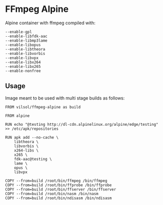 # FFmpeg Alpine

Alpine container with ffmpeg compiled with:

	--enable-gpl
	--enable-libfdk-aac
	--enable-libmp3lame
	--enable-libopus
	--enable-libtheora
	--enable-libvorbis
	--enable-libvpx
	--enable-libx264
	--enable-libx265
	--enable-nonfree

## Usage

Image meant to be used with multi stage builds as follows:

	FROM vilsol/ffmpeg-alpine as build

	FROM alpine

	RUN echo "@testing http://dl-cdn.alpinelinux.org/alpine/edge/testing" >> /etc/apk/repositories

	RUN apk add --no-cache \
		libtheora \
		libvorbis \
		x264-libs \
		x265 \
		fdk-aac@testing \
		lame \
		opus \
		libvpx

	COPY --from=build /root/bin/ffmpeg /bin/ffmpeg
	COPY --from=build /root/bin/ffprobe /bin/ffprobe
	COPY --from=build /root/bin/ffserver /bin/ffserver
	COPY --from=build /root/bin/nasm /bin/nasm
	COPY --from=build /root/bin/ndisasm /bin/ndisasm
